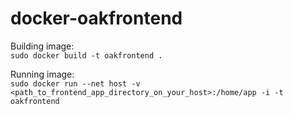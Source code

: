docker-oakfrontend
==================

Building image:  
`sudo docker build -t oakfrontend .`

Running image:  
`sudo docker run --net host -v <path_to_frontend_app_directory_on_your_host>:/home/app -i -t oakfrontend`


